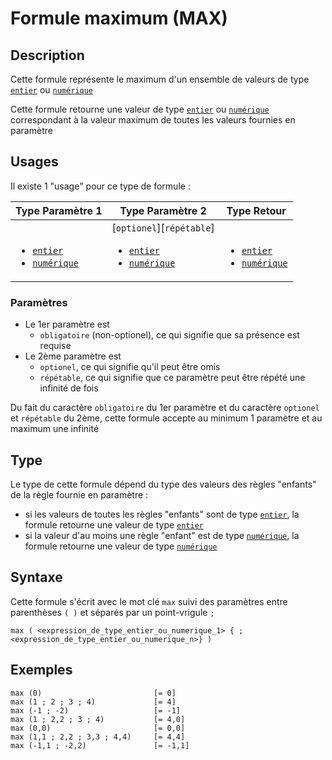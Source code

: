 # Formule maximum (MAX)
## Description
Cette formule représente le maximum d'un ensemble de valeurs de type [`entier`][valeur-de-retour] ou [`numérique`][valeur-de-retour]

Cette formule retourne une valeur de type [`entier`][valeur-de-retour] ou [`numérique`][valeur-de-retour] correspondant à la valeur maximum de toutes les valeurs fournies en paramètre

## Usages
Il existe 1 "usage" pour ce type de formule :

|Type Paramètre 1|Type Paramètre 2|Type Retour|
|----------------|----------------|-----------|
|&nbsp;<ul><li>[`entier`][valeur-de-retour]</li><li>[`numérique`][valeur-de-retour]</li></ul>|[`optionel`][`répétable`]<ul><li>[`entier`][valeur-de-retour]</li><li>[`numérique`][valeur-de-retour]</li></ul>|&nbsp;<ul><li>[`entier`][valeur-de-retour]</li><li>[`numérique`][valeur-de-retour]</li></ul>|

### Paramètres
- Le 1er paramètre est 
    - `obligatoire` (non-optionel), ce qui signifie que sa présence est requise
- Le 2ème paramètre est 
    - `optionel`, ce qui signifie qu'il peut être omis
    - `répétable`, ce qui signifie que ce paramètre peut être répété une infinité de fois

Du fait du caractère `obligatoire` du 1er paramètre et du caractère `optionel` et `répétable` du 2ème, cette formule accepte au minimum 1 paramètre et au maximum une infinité

## Type
Le type de cette formule dépend du type des valeurs des règles "enfants" de la règle fournie en paramètre :
- si les valeurs de toutes les règles "enfants" sont de type [`entier`][valeur-de-retour], la formule retourne une valeur de type [`entier`][valeur-de-retour]
- si la valeur d'au moins une règle "enfant" est de type [`numérique`][valeur-de-retour], la formule retourne une valeur de type [`numérique`][valeur-de-retour]

## Syntaxe
Cette formule s'écrit avec le mot clé `max` suivi des paramètres entre parenthèses `( )` et séparés par un point-vrigule `;`

    max ( <expression_de_type_entier_ou_numerique_1> { ; <expression_de_type_entier_ou_numerique_n>} )

## Exemples
    max (0)                         [= 0]
    max (1 ; 2 ; 3 ; 4)             [= 4]
    max (-1 ; -2)                   [= -1]
    max (1 ; 2,2 ; 3 ; 4)           [= 4,0]
    max (0,0)                       [= 0,0]
    max (1,1 ; 2,2 ; 3,3 ; 4,4)     [= 4,4]
    max (-1,1 ; -2,2)               [= -1,1]
    

[valeur-de-retour]: ../../lexique.md#valeur-de-retour